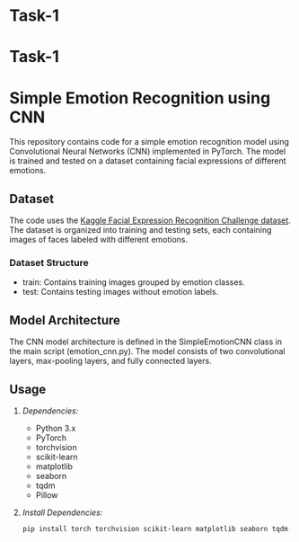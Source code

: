 # Task-1
# Task-1
# Simple Emotion Recognition using CNN

This repository contains code for a simple emotion recognition model using Convolutional Neural Networks (CNN) implemented in PyTorch. The model is trained and tested on a dataset containing facial expressions of different emotions.

## Dataset

The code uses the [Kaggle Facial Expression Recognition Challenge dataset](https://www.kaggle.com/c/challenges-in-representation-learning-facial-expression-recognition-challenge/data). The dataset is organized into training and testing sets, each containing images of faces labeled with different emotions.

### Dataset Structure

- train: Contains training images grouped by emotion classes.
- test: Contains testing images without emotion labels.

## Model Architecture

The CNN model architecture is defined in the SimpleEmotionCNN class in the main script (emotion_cnn.py). The model consists of two convolutional layers, max-pooling layers, and fully connected layers.

## Usage

1. *Dependencies:*
   - Python 3.x
   - PyTorch
   - torchvision
   - scikit-learn
   - matplotlib
   - seaborn
   - tqdm
   - Pillow

2. *Install Dependencies:*
   ```bash
   pip install torch torchvision scikit-learn matplotlib seaborn tqdm Pillow
